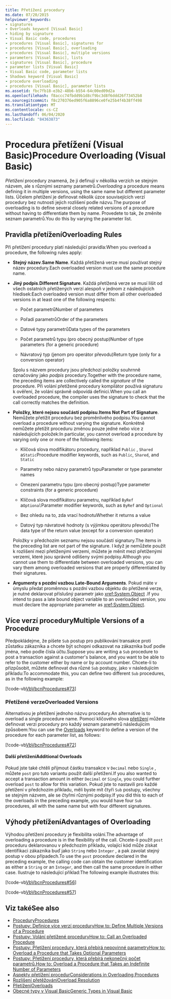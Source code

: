 ```yaml
---
title: Přetížení procedury
ms.date: 07/20/2015
helpviewer_keywords:
- signatures
- Overloads keyword [Visual Basic]
- hiding by signature
- Visual Basic code, procedures
- procedures [Visual Basic], signatures for
- procedures [Visual Basic], overloading
- procedures [Visual Basic], multiple versions
- parameters [Visual Basic], lists
- signatures [Visual Basic], procedure
- parameter lists [Visual Basic]
- Visual Basic code, parameter lists
- Shadows keyword [Visual Basic]
- procedure overloading
- procedures [Visual Basic], parameter lists
ms.assetid: fbc7fb18-e3b2-48b6-b554-64c00ed09d2a
ms.openlocfilehash: f8accc74fbdd9b1d8cf9bc3d8f6ddd26f73452b8
ms.sourcegitcommit: f8c270376ed905f6a8896ce0fe25b4f4b38ff498
ms.translationtype: MT
ms.contentlocale: cs-CZ
ms.lasthandoff: 06/04/2020
ms.locfileid: "84363873"
---
```

# <a name="procedure-overloading-visual-basic"></a><span data-ttu-id="ae3fb-102">Procedura přetížení (Visual Basic)</span><span class="sxs-lookup"><span data-stu-id="ae3fb-102">Procedure Overloading (Visual Basic)</span></span>

<span data-ttu-id="ae3fb-103">*Přetížení* procedury znamená, že ji definují v několika verzích se stejným názvem, ale s různými seznamy parametrů.</span><span class="sxs-lookup"><span data-stu-id="ae3fb-103">*Overloading* a procedure means defining it in multiple versions, using the same name but different parameter lists.</span></span> <span data-ttu-id="ae3fb-104">Účelem přetížení je definovat několik úzce souvisejících verzí procedury bez nutnosti jejich rozlišení podle názvu.</span><span class="sxs-lookup"><span data-stu-id="ae3fb-104">The purpose of overloading is to define several closely related versions of a procedure without having to differentiate them by name.</span></span> <span data-ttu-id="ae3fb-105">Provedete to tak, že změníte seznam parametrů.</span><span class="sxs-lookup"><span data-stu-id="ae3fb-105">You do this by varying the parameter list.</span></span>

## <a name="overloading-rules"></a><span data-ttu-id="ae3fb-106">Pravidla přetížení</span><span class="sxs-lookup"><span data-stu-id="ae3fb-106">Overloading Rules</span></span>

<span data-ttu-id="ae3fb-107">Při přetížení procedury platí následující pravidla:</span><span class="sxs-lookup"><span data-stu-id="ae3fb-107">When you overload a procedure, the following rules apply:</span></span>

- <span data-ttu-id="ae3fb-108">**Stejný název**.</span><span class="sxs-lookup"><span data-stu-id="ae3fb-108">**Same Name**.</span></span> <span data-ttu-id="ae3fb-109">Každá přetížená verze musí používat stejný název procedury.</span><span class="sxs-lookup"><span data-stu-id="ae3fb-109">Each overloaded version must use the same procedure name.</span></span>

- <span data-ttu-id="ae3fb-110">**Jiný podpis**.</span><span class="sxs-lookup"><span data-stu-id="ae3fb-110">**Different Signature**.</span></span> <span data-ttu-id="ae3fb-111">Každá přetížená verze se musí lišit od všech ostatních přetížených verzí alespoň v jednom z následujících hledisek:</span><span class="sxs-lookup"><span data-stu-id="ae3fb-111">Each overloaded version must differ from all other overloaded versions in at least one of the following respects:</span></span>

  - <span data-ttu-id="ae3fb-112">Počet parametrů</span><span class="sxs-lookup"><span data-stu-id="ae3fb-112">Number of parameters</span></span>

  - <span data-ttu-id="ae3fb-113">Pořadí parametrů</span><span class="sxs-lookup"><span data-stu-id="ae3fb-113">Order of the parameters</span></span>

  - <span data-ttu-id="ae3fb-114">Datové typy parametrů</span><span class="sxs-lookup"><span data-stu-id="ae3fb-114">Data types of the parameters</span></span>

  - <span data-ttu-id="ae3fb-115">Počet parametrů typu (pro obecný postup)</span><span class="sxs-lookup"><span data-stu-id="ae3fb-115">Number of type parameters (for a generic procedure)</span></span>

  - <span data-ttu-id="ae3fb-116">Návratový typ (jenom pro operátor převodu)</span><span class="sxs-lookup"><span data-stu-id="ae3fb-116">Return type (only for a conversion operator)</span></span>

  <span data-ttu-id="ae3fb-117">Spolu s názvem procedury jsou předchozí položky souhrnně označovány jako *podpis* procedury.</span><span class="sxs-lookup"><span data-stu-id="ae3fb-117">Together with the procedure name, the preceding items are collectively called the *signature* of the procedure.</span></span> <span data-ttu-id="ae3fb-118">Při volání přetížené procedury kompilátor používá signaturu k ověření, že volání správně odpovídá definici.</span><span class="sxs-lookup"><span data-stu-id="ae3fb-118">When you call an overloaded procedure, the compiler uses the signature to check that the call correctly matches the definition.</span></span>

- <span data-ttu-id="ae3fb-119">**Položky, které nejsou součástí podpisu**.</span><span class="sxs-lookup"><span data-stu-id="ae3fb-119">**Items Not Part of Signature**.</span></span> <span data-ttu-id="ae3fb-120">Nemůžete přetížit proceduru bez proměnlivého podpisu.</span><span class="sxs-lookup"><span data-stu-id="ae3fb-120">You cannot overload a procedure without varying the signature.</span></span> <span data-ttu-id="ae3fb-121">Konkrétně nemůžete přetížit proceduru změnou pouze jedné nebo více z následujících položek:</span><span class="sxs-lookup"><span data-stu-id="ae3fb-121">In particular, you cannot overload a procedure by varying only one or more of the following items:</span></span>

  - <span data-ttu-id="ae3fb-122">Klíčová slova modifikátoru procedury, například `Public` , `Shared` a`Static`</span><span class="sxs-lookup"><span data-stu-id="ae3fb-122">Procedure modifier keywords, such as `Public`, `Shared`, and `Static`</span></span>

  - <span data-ttu-id="ae3fb-123">Parametry nebo názvy parametrů typu</span><span class="sxs-lookup"><span data-stu-id="ae3fb-123">Parameter or type parameter names</span></span>

  - <span data-ttu-id="ae3fb-124">Omezení parametru typu (pro obecný postup)</span><span class="sxs-lookup"><span data-stu-id="ae3fb-124">Type parameter constraints (for a generic procedure)</span></span>

  - <span data-ttu-id="ae3fb-125">Klíčová slova modifikátoru parametru, například `ByRef` a`Optional`</span><span class="sxs-lookup"><span data-stu-id="ae3fb-125">Parameter modifier keywords, such as `ByRef` and `Optional`</span></span>

  - <span data-ttu-id="ae3fb-126">Bez ohledu na to, zda vrací hodnotu</span><span class="sxs-lookup"><span data-stu-id="ae3fb-126">Whether it returns a value</span></span>

  - <span data-ttu-id="ae3fb-127">Datový typ návratové hodnoty (s výjimkou operátoru převodu)</span><span class="sxs-lookup"><span data-stu-id="ae3fb-127">The data type of the return value (except for a conversion operator)</span></span>

  <span data-ttu-id="ae3fb-128">Položky v předchozím seznamu nejsou součástí signatury.</span><span class="sxs-lookup"><span data-stu-id="ae3fb-128">The items in the preceding list are not part of the signature.</span></span> <span data-ttu-id="ae3fb-129">I když je nemůžete použít k rozlišení mezi přetíženými verzemi, můžete je měnit mezi přetíženými verzemi, které jsou správně odlišeny svými podpisy.</span><span class="sxs-lookup"><span data-stu-id="ae3fb-129">Although you cannot use them to differentiate between overloaded versions, you can vary them among overloaded versions that are properly differentiated by their signatures.</span></span>

- <span data-ttu-id="ae3fb-130">**Argumenty s pozdní vazbou**.</span><span class="sxs-lookup"><span data-stu-id="ae3fb-130">**Late-Bound Arguments**.</span></span> <span data-ttu-id="ae3fb-131">Pokud máte v úmyslu předat proměnnou s pozdní vazbou objektu do přetížené verze, je nutné deklarovat příslušný parametr jako <xref:System.Object> .</span><span class="sxs-lookup"><span data-stu-id="ae3fb-131">If you intend to pass a late bound object variable to an overloaded version, you must declare the appropriate parameter as <xref:System.Object>.</span></span>

## <a name="multiple-versions-of-a-procedure"></a><span data-ttu-id="ae3fb-132">Více verzí procedury</span><span class="sxs-lookup"><span data-stu-id="ae3fb-132">Multiple Versions of a Procedure</span></span>

<span data-ttu-id="ae3fb-133">Předpokládejme, že píšete `Sub` postup pro publikování transakce proti zůstatku zákazníka a chcete být schopni odkazovat na zákazníka buď podle jména, nebo podle čísla účtu.</span><span class="sxs-lookup"><span data-stu-id="ae3fb-133">Suppose you are writing a `Sub` procedure to post a transaction against a customer's balance, and you want to be able to refer to the customer either by name or by account number.</span></span> <span data-ttu-id="ae3fb-134">Chcete-li to přizpůsobit, můžete definovat dva různé `Sub` postupy, jako v následujícím příkladu:</span><span class="sxs-lookup"><span data-stu-id="ae3fb-134">To accommodate this, you can define two different `Sub` procedures, as in the following example:</span></span>

[!code-vb[VbVbcnProcedures#73](~/samples/snippets/visualbasic/VS_Snippets_VBCSharp/VbVbcnProcedures/VB/Class1.vb#73)]

### <a name="overloaded-versions"></a><span data-ttu-id="ae3fb-135">Přetížené verze</span><span class="sxs-lookup"><span data-stu-id="ae3fb-135">Overloaded Versions</span></span>

<span data-ttu-id="ae3fb-136">Alternativou je přetížení jednoho názvu procedury.</span><span class="sxs-lookup"><span data-stu-id="ae3fb-136">An alternative is to overload a single procedure name.</span></span> <span data-ttu-id="ae3fb-137">Pomocí klíčového slova [přetížení](../../../language-reference/modifiers/overloads.md) můžete definovat verzi procedury pro každý seznam parametrů následujícím způsobem:</span><span class="sxs-lookup"><span data-stu-id="ae3fb-137">You can use the [Overloads](../../../language-reference/modifiers/overloads.md) keyword to define a version of the procedure for each parameter list, as follows:</span></span>

[!code-vb[VbVbcnProcedures#72](~/samples/snippets/visualbasic/VS_Snippets_VBCSharp/VbVbcnProcedures/VB/Class1.vb#72)]

#### <a name="additional-overloads"></a><span data-ttu-id="ae3fb-138">Další přetížení</span><span class="sxs-lookup"><span data-stu-id="ae3fb-138">Additional Overloads</span></span>

<span data-ttu-id="ae3fb-139">Pokud jste také chtěli přijmout částku transakce v `Decimal` nebo `Single` , můžete `post` pro tuto variantu použít další přetížení.</span><span class="sxs-lookup"><span data-stu-id="ae3fb-139">If you also wanted to accept a transaction amount in either `Decimal` or `Single`, you could further overload `post` to allow for this variation.</span></span> <span data-ttu-id="ae3fb-140">Pokud jste to nastavili pro každé přetížení v předchozím příkladu, měli byste mít čtyři `Sub` postupy, všechny se stejným názvem, ale se čtyřmi různými podpisy.</span><span class="sxs-lookup"><span data-stu-id="ae3fb-140">If you did this to each of the overloads in the preceding example, you would have four `Sub` procedures, all with the same name but with four different signatures.</span></span>

## <a name="advantages-of-overloading"></a><span data-ttu-id="ae3fb-141">Výhody přetížení</span><span class="sxs-lookup"><span data-stu-id="ae3fb-141">Advantages of Overloading</span></span>

<span data-ttu-id="ae3fb-142">Výhodou přetížení procedury je flexibilita volání.</span><span class="sxs-lookup"><span data-stu-id="ae3fb-142">The advantage of overloading a procedure is in the flexibility of the call.</span></span> <span data-ttu-id="ae3fb-143">Chcete-li použít `post` proceduru deklarovanou v předchozím příkladu, volající kód může získat identifikaci zákazníka buď jako `String` nebo `Integer` , a pak zavolat stejný postup v obou případech.</span><span class="sxs-lookup"><span data-stu-id="ae3fb-143">To use the `post` procedure declared in the preceding example, the calling code can obtain the customer identification as either a `String` or an `Integer`, and then call the same procedure in either case.</span></span> <span data-ttu-id="ae3fb-144">Ilustruje to následující příklad:</span><span class="sxs-lookup"><span data-stu-id="ae3fb-144">The following example illustrates this:</span></span>

[!code-vb[VbVbcnProcedures#56](~/samples/snippets/visualbasic/VS_Snippets_VBCSharp/VbVbcnProcedures/VB/Class1.vb#56)]

[!code-vb[VbVbcnProcedures#57](~/samples/snippets/visualbasic/VS_Snippets_VBCSharp/VbVbcnProcedures/VB/Class1.vb#57)]

## <a name="see-also"></a><span data-ttu-id="ae3fb-145">Viz také</span><span class="sxs-lookup"><span data-stu-id="ae3fb-145">See also</span></span>

- [<span data-ttu-id="ae3fb-146">Procedury</span><span class="sxs-lookup"><span data-stu-id="ae3fb-146">Procedures</span></span>](./index.md)
- [<span data-ttu-id="ae3fb-147">Postupy: Definice více verzí procedury</span><span class="sxs-lookup"><span data-stu-id="ae3fb-147">How to: Define Multiple Versions of a Procedure</span></span>](./how-to-define-multiple-versions-of-a-procedure.md)
- [<span data-ttu-id="ae3fb-148">Postupy: Volání přetížené procedury</span><span class="sxs-lookup"><span data-stu-id="ae3fb-148">How to: Call an Overloaded Procedure</span></span>](./how-to-call-an-overloaded-procedure.md)
- [<span data-ttu-id="ae3fb-149">Postupy: Přetížení procedury, která přebírá nepovinné parametry</span><span class="sxs-lookup"><span data-stu-id="ae3fb-149">How to: Overload a Procedure that Takes Optional Parameters</span></span>](./how-to-overload-a-procedure-that-takes-optional-parameters.md)
- [<span data-ttu-id="ae3fb-150">Postupy: Přetížení procedury, která přebírá nekonečný počet parametrů.</span><span class="sxs-lookup"><span data-stu-id="ae3fb-150">How to: Overload a Procedure that Takes an Indefinite Number of Parameters</span></span>](./how-to-overload-a-procedure-that-takes-an-indefinite-number-of-parameters.md)
- [<span data-ttu-id="ae3fb-151">Aspekty přetížení procedur</span><span class="sxs-lookup"><span data-stu-id="ae3fb-151">Considerations in Overloading Procedures</span></span>](./considerations-in-overloading-procedures.md)
- [<span data-ttu-id="ae3fb-152">Rozlišení přetěžování</span><span class="sxs-lookup"><span data-stu-id="ae3fb-152">Overload Resolution</span></span>](./overload-resolution.md)
- [<span data-ttu-id="ae3fb-153">Přetížení</span><span class="sxs-lookup"><span data-stu-id="ae3fb-153">Overloads</span></span>](../../../language-reference/modifiers/overloads.md)
- [<span data-ttu-id="ae3fb-154">Obecné typy v Visual Basic</span><span class="sxs-lookup"><span data-stu-id="ae3fb-154">Generic Types in Visual Basic</span></span>](../data-types/generic-types.md)
